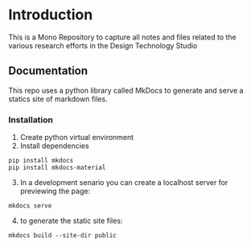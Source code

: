 # Introduction
This is a Mono Repository to capture all notes and files related to the various research efforts in the Design Technology Studio

## Documentation
This repo uses a python library called MkDocs to generate and serve a statics site of markdown files.

### Installation
1. Create python virtual environment
2. Install dependencies
```
pip install mkdocs
pip install mkdocs-material
```
3. In a development senario you can create a localhost server for previewing the page:
```
mkdocs serve
```
4. to generate the static site files:
```
mkdocs build --site-dir public
```
